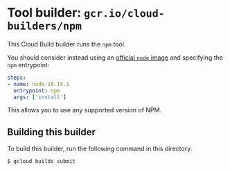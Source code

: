 # Tool builder: `gcr.io/cloud-builders/npm`

This Cloud Build builder runs the `npm` tool.

You should consider instead using an [official `node`
image](https://hub.docker.com/_/node/) and specifying the `npm` entrypoint:

```yaml
steps:
- name: node:10.15.1
  entrypoint: npm
  args: ['install']
```

This allows you to use any supported version of NPM.

## Building this builder

To build this builder, run the following command in this directory.

```bash
$ gcloud builds submit
```
